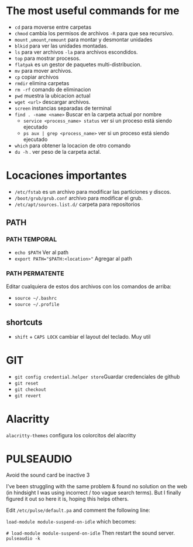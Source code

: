 
# The most useful commands for me
- `cd` para moverse entre carpetas
- `chmod` cambia los permisos de archivos `-R` para que sea recursivo.
- `mount` ,`umount`,`remount` para montar y desmontar unidades
- `blkid` para ver las unidades  montadas. 
- `ls` para ver archivos `-la` para archivos escondidos.
- `top` para mostrar procesos.
- `flatpak` es un gestor de paquetes multi-distribucion.
- `mv` para mover archivos.
- `cp` copiar archivos
- `rmdir` elimina carpetas
- `rm -rf` comando de eliminacion
- `pwd` muestra la ubicacion actual
- `wget <url>` descargar archivos. 
- `screen` instancias separadas de terminal 
- `find . -name <name>` Buscar en la carpeta actual por nombre
	- `service <process_name> status` ver si un proceso está siendo ejecutado
	- `ps aux | grep <process_name>` ver si un proceso está siendo ejecutado
- `which` para obtener la locacion de otro comando 
- `du -h` . ver peso de la carpeta actal.
# Locaciones importantes
- `/etc/fstab` es un archivo para modificar las particiones y discos.
- `/boot/grub/grub.conf` archivo para modificar el grub.
- `/etc/apt/sources.list.d/` carpeta para repositorios


## PATH
### PATH TEMPORAL
- `echo $PATH` Ver al path
- `export PATH="$PATH:<location>"` Agregar al path
### PATH PERMATENTE
Editar cualquiera de estos dos archivos con los comandos de arriba:
- `source ~/.bashrc`
- `source ~/.profile`
## shortcuts
- `shift` + `CAPS LOCK` cambiar el layout del teclado. Muy util


# GIT
- `git config credential.helper store`Guardar credenciales de github
- `git reset`
- `git checkout`
- `git revert` 
# Alacritty
`alacritty-themes` configura los colorcitos del alacritty

# PULSEAUDIO

Avoid the sound card be inactive
3

I've been struggling with the same problem & found no solution on the web (in hindsight I was using incorrect / too vague search terms). But I finally figured it out so here it is, hoping this helps others.

Edit `/etc/pulse/default.pa` and comment the following line:

`load-module module-suspend-on-idle`
which becomes:

`# load-module module-suspend-on-idle`
Then restart the sound server.
`pulseaudio -k`




